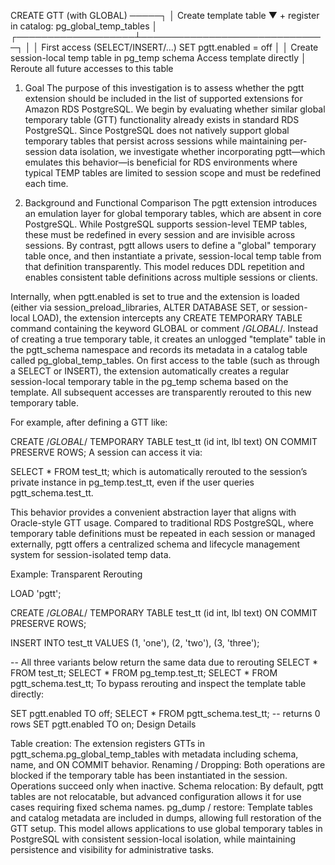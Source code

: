 CREATE GTT (with GLOBAL) ─────┐
                             │
     Create template table   ▼
         + register in catalog: pg_global_temp_tables
                             │
         ┌───────────────────┴──────────────────────────────┐
         │                                                  │
First access (SELECT/INSERT/...)                       SET pgtt.enabled = off
         │                                                  │
Create session-local temp table in pg_temp schema       Access template directly
         │
Reroute all future accesses to this table


1. Goal
The purpose of this investigation is to assess whether the pgtt extension should be included in the list of supported extensions for Amazon RDS PostgreSQL. We begin by evaluating whether similar global temporary table (GTT) functionality already exists in standard RDS PostgreSQL. Since PostgreSQL does not natively support global temporary tables that persist across sessions while maintaining per-session data isolation, we investigate whether incorporating pgtt—which emulates this behavior—is beneficial for RDS environments where typical TEMP tables are limited to session scope and must be redefined each time.

2. Background and Functional Comparison
The pgtt extension introduces an emulation layer for global temporary tables, which are absent in core PostgreSQL. While PostgreSQL supports session-level TEMP tables, these must be redefined in every session and are invisible across sessions. By contrast, pgtt allows users to define a "global" temporary table once, and then instantiate a private, session-local temp table from that definition transparently. This model reduces DDL repetition and enables consistent table definitions across multiple sessions or clients.

Internally, when pgtt.enabled is set to true and the extension is loaded (either via session_preload_libraries, ALTER DATABASE SET, or session-local LOAD), the extension intercepts any CREATE TEMPORARY TABLE command containing the keyword GLOBAL or comment /*GLOBAL*/. Instead of creating a true temporary table, it creates an unlogged "template" table in the pgtt_schema namespace and records its metadata in a catalog table called pg_global_temp_tables. On first access to the table (such as through a SELECT or INSERT), the extension automatically creates a regular session-local temporary table in the pg_temp schema based on the template. All subsequent accesses are transparently rerouted to this new temporary table.

For example, after defining a GTT like:

CREATE /*GLOBAL*/ TEMPORARY TABLE test_tt (id int, lbl text) ON COMMIT PRESERVE ROWS;
A session can access it via:

SELECT * FROM test_tt;
which is automatically rerouted to the session’s private instance in pg_temp.test_tt, even if the user queries pgtt_schema.test_tt.

This behavior provides a convenient abstraction layer that aligns with Oracle-style GTT usage. Compared to traditional RDS PostgreSQL, where temporary table definitions must be repeated in each session or managed externally, pgtt offers a centralized schema and lifecycle management system for session-isolated temp data. 



Example: Transparent Rerouting

LOAD 'pgtt';

CREATE /*GLOBAL*/ TEMPORARY TABLE test_tt (id int, lbl text) ON COMMIT PRESERVE ROWS;

INSERT INTO test_tt VALUES (1, 'one'), (2, 'two'), (3, 'three');

-- All three variants below return the same data due to rerouting
SELECT * FROM test_tt;
SELECT * FROM pg_temp.test_tt;
SELECT * FROM pgtt_schema.test_tt;
To bypass rerouting and inspect the template table directly:

SET pgtt.enabled TO off;
SELECT * FROM pgtt_schema.test_tt;  -- returns 0 rows
SET pgtt.enabled TO on;
Design Details

Table creation: The extension registers GTTs in pgtt_schema.pg_global_temp_tables with metadata including schema, name, and ON COMMIT behavior.
Renaming / Dropping: Both operations are blocked if the temporary table has been instantiated in the session. Operations succeed only when inactive.
Schema relocation: By default, pgtt tables are not relocatable, but advanced configuration allows it for use cases requiring fixed schema names.
pg_dump / restore: Template tables and catalog metadata are included in dumps, allowing full restoration of the GTT setup.
This model allows applications to use global temporary tables in PostgreSQL with consistent session-local isolation, while maintaining persistence and visibility for administrative tasks.
